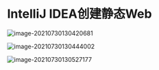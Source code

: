 # IntelliJ IDEA创建静态Web

![image-20210730130420681](https://attach.blog.wen7.online/image-20210730130420681.png)

![image-20210730130444002](https://attach.blog.wen7.online/image-20210730130444002.png)

![image-20210730130527177](https://attach.blog.wen7.online/image-20210730130527177.png)